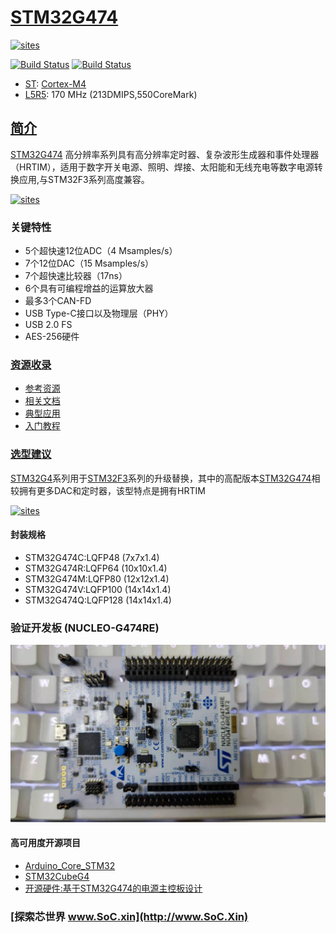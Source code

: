 ﻿# [STM32G474](https://github.com/SoCXin/STM32G474)

[![sites](http://182.61.61.133/link/resources/SoC.png)](http://www.SoC.Xin)

[![Build Status](https://github.com/SoCXin/STM32G474/workflows/CI/badge.svg)](https://github.com/SoCXin/STM32G474/actions/workflows/CI.yml)
[![Build Status](https://github.com/SoCXin/STM32G474/workflows/build/badge.svg)](https://github.com/SoCXin/STM32G474/actions/workflows/build.yml)

* [ST](https://www.st.com/zh/): [Cortex-M4](https://github.com/SoCXin/Cortex)
* [L5R5](https://github.com/SoCXin/Level): 170 MHz (213DMIPS,550CoreMark)

## [简介](https://github.com/SoCXin/STM32G474/wiki)

[STM32G474](https://github.com/SoCXin/STM32G474) 高分辨率系列具有高分辨率定时器、复杂波形生成器和事件处理器（HRTIM），适用于数字开关电源、照明、焊接、太阳能和无线充电等数字电源转换应用,与STM32F3系列高度兼容。

[![sites](docs/STM32G474.png)](https://www.st.com/content/st_com/zh/products/microcontrollers-microprocessors/stm32-32-bit-arm-cortex-mcus/stm32-mainstream-mcus/stm32g4-series/stm32g4x4.html)

### 关键特性

* 5个超快速12位ADC（4 Msamples/s）
* 7个12位DAC（15 Msamples/s）
* 7个超快速比较器（17ns）
* 6个具有可编程增益的运算放大器
* 最多3个CAN-FD
* USB Type-C接口以及物理层（PHY）
* USB 2.0 FS
* AES-256硬件

### [资源收录](https://github.com/SoCXin)

* [参考资源](src/)
* [相关文档](docs/)
* [典型应用](project/)
* [入门教程](https://docs.soc.xin/STM32G474)

### [选型建议](https://github.com/SoCXin)

[STM32G4](https://www.st.com/zh/microcontrollers-microprocessors/stm32g4-series.html)系列用于[STM32F3](https://www.st.com/zh/microcontrollers-microprocessors/stm32f3-series.html)系列的升级替换，其中的高配版本[STM32G474](https://github.com/SoCXin/STM32G474)相较拥有更多DAC和定时器，该型特点是拥有HRTIM

[![sites](docs/diff.png)](https://www.st.com/content/st_com/zh/products/microcontrollers-microprocessors/stm32-32-bit-arm-cortex-mcus/stm32-mainstream-mcus/stm32g4-series/stm32g4x4.html)

#### 封装规格

* STM32G474C:LQFP48 (7x7x1.4)
* STM32G474R:LQFP64 (10x10x1.4)
* STM32G474M:LQFP80 (12x12x1.4)
* STM32G474V:LQFP100 (14x14x1.4)
* STM32G474Q:LQFP128 (14x14x1.4)

### 验证开发板 (NUCLEO-G474RE)

[![sites](docs/B.jpg)](https://detail.tmall.com/item.htm?spm=a230r.1.14.3.22c4235cqh3nCy&id=610087556700&ns=1&abbucket=7)

#### 高可用度开源项目

* [Arduino_Core_STM32](https://github.com/stm32duino/Arduino_Core_STM32)
* [STM32CubeG4](https://github.com/STMicroelectronics/STM32CubeG4)
* [开源硬件:基于STM32G474的电源主控板设计](https://oshwhub.com/YangYw-311/ji-yu-STM32G474de-dian-yuan-zhu-)

### [探索芯世界 www.SoC.xin](http://www.SoC.Xin)
